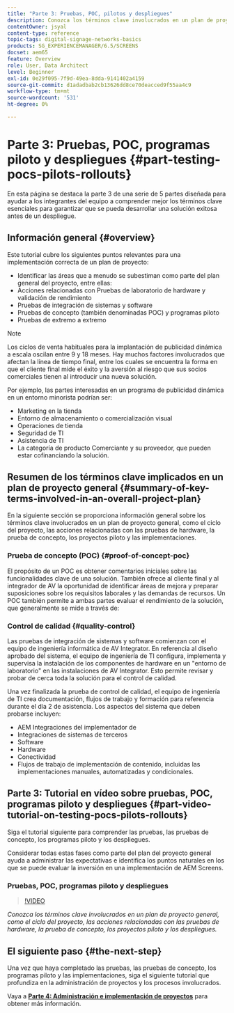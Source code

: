 ```yaml
---
title: "Parte 3: Pruebas, POC, pilotos y despliegues"
description: Conozca los términos clave involucrados en un plan de proyecto general, como el ciclo del proyecto, las acciones relacionadas con las pruebas de hardware, la prueba de concepto, los programas piloto y los despliegues.
contentOwner: jsyal
content-type: reference
topic-tags: digital-signage-networks-basics
products: SG_EXPERIENCEMANAGER/6.5/SCREENS
docset: aem65
feature: Overview
role: User, Data Architect
level: Beginner
exl-id: 0e29f095-7f9d-49ea-8dda-9141402a4159
source-git-commit: d1adadbab2cb13626dd8ce70deacced9f55aa4c9
workflow-type: tm+mt
source-wordcount: '531'
ht-degree: 0%

---
```


# Parte 3: Pruebas, POC, programas piloto y despliegues {#part-testing-pocs-pilots-rollouts}

En esta página se destaca la parte 3 de una serie de 5 partes diseñada para ayudar a los integrantes del equipo a comprender mejor los términos clave esenciales para garantizar que se pueda desarrollar una solución exitosa antes de un despliegue.

## Información general {#overview}

Este tutorial cubre los siguientes puntos relevantes para una implementación correcta de un plan de proyecto:

* Identificar las áreas que a menudo se subestiman como parte del plan general del proyecto, entre ellas:
* Acciones relacionadas con Pruebas de laboratorio de hardware y validación de rendimiento
* Pruebas de integración de sistemas y software
* Pruebas de concepto (también denominadas POC) y programas piloto
* Pruebas de extremo a extremo

>[!NOTE]
>
>Los ciclos de venta habituales para la implantación de publicidad dinámica a escala oscilan entre 9 y 18 meses. Hay muchos factores involucrados que afectan la línea de tiempo final, entre los cuales se encuentra la forma en que el cliente final mide el éxito y la aversión al riesgo que sus socios comerciales tienen al introducir una nueva solución.

Por ejemplo, las partes interesadas en un programa de publicidad dinámica en un entorno minorista podrían ser:

* Marketing en la tienda
* Entorno de almacenamiento o comercialización visual
* Operaciones de tienda
* Seguridad de TI
* Asistencia de TI
* La categoría de producto Comerciante y su proveedor, que pueden estar cofinanciando la solución.

## Resumen de los términos clave implicados en un plan de proyecto general {#summary-of-key-terms-involved-in-an-overall-project-plan}

En la siguiente sección se proporciona información general sobre los términos clave involucrados en un plan de proyecto general, como el ciclo del proyecto, las acciones relacionadas con las pruebas de hardware, la prueba de concepto, los proyectos piloto y las implementaciones.

### Prueba de concepto (POC) {#proof-of-concept-poc}

El propósito de un POC es obtener comentarios iniciales sobre las funcionalidades clave de una solución. También ofrece al cliente final y al integrador de AV la oportunidad de identificar áreas de mejora y preparar suposiciones sobre los requisitos laborales y las demandas de recursos. Un POC también permite a ambas partes evaluar el rendimiento de la solución, que generalmente se mide a través de:

### Control de calidad {#quality-control}

Las pruebas de integración de sistemas y software comienzan con el equipo de ingeniería informática de AV Integrator. En referencia al diseño aprobado del sistema, el equipo de ingeniería de TI configura, implementa y supervisa la instalación de los componentes de hardware en un &quot;entorno de laboratorio&quot; en las instalaciones de AV Integrator. Esto permite revisar y probar de cerca toda la solución para el control de calidad.

Una vez finalizada la prueba de control de calidad, el equipo de ingeniería de TI crea documentación, flujos de trabajo y formación para referencia durante el día 2 de asistencia. Los aspectos del sistema que deben probarse incluyen:

* AEM Integraciones del implementador de
* Integraciones de sistemas de terceros
* Software
* Hardware
* Conectividad
* Flujos de trabajo de implementación de contenido, incluidas las implementaciones manuales, automatizadas y condicionales.

## Parte 3: Tutorial en vídeo sobre pruebas, POC, programas piloto y despliegues {#part-video-tutorial-on-testing-pocs-pilots-rollouts}

Siga el tutorial siguiente para comprender las pruebas, las pruebas de concepto, los programas piloto y los despliegues.

Considerar todas estas fases como parte del plan del proyecto general ayuda a administrar las expectativas e identifica los puntos naturales en los que se puede evaluar la inversión en una implementación de AEM Screens.

### Pruebas, POC, programas piloto y despliegues

>[!VIDEO](https://video.tv.adobe.com/v/28405)

*Conozca los términos clave involucrados en un plan de proyecto general, como el ciclo del proyecto, las acciones relacionadas con las pruebas de hardware, la prueba de concepto, los proyectos piloto y los despliegues.*

## El siguiente paso {#the-next-step}

Una vez que haya completado las pruebas, las pruebas de concepto, los programas piloto y las implementaciones, siga el siguiente tutorial que profundiza en la administración de proyectos y los procesos involucrados.

Vaya a **[Parte 4: Administración e implementación de proyectos](project-management-and-deployment.md)** para obtener más información.

